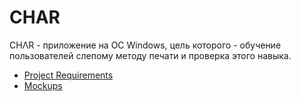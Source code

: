 # CHAR
CHΛR - приложение на ОС Windows, цель которого - обучение пользователей слепому методу печати и проверка этого навыка.
+ [Project Requirements](https://github.com/650501student/CHAR/blob/master/docs/ProjectRequirements.md)
+ [Mockups](https://github.com/650501student/CHAR/tree/master/docs/mockups)
